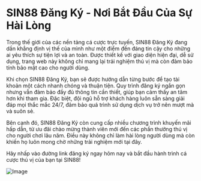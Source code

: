 # SIN88 Đăng Ký - Nơi Bắt Đầu Của Sự Hài Lòng

Trong thế giới của các nền tảng cá cược trực tuyến, SIN88 Đăng Ký đang dần khẳng định vị thế của mình như một điểm đến đáng tin cậy cho những ai yêu thích sự tiện lợi và an toàn. Được thiết kế với giao diện hiện đại, dễ sử dụng, trang web này không chỉ mang lại trải nghiệm thú vị mà còn đảm bảo tính bảo mật cao cho người dùng.

Khi chọn SIN88 Đăng Ký, bạn sẽ được hướng dẫn từng bước để tạo tài khoản một cách nhanh chóng và thuận tiện. Quy trình đăng ký ngắn gọn nhưng vẫn đảm bảo đầy đủ thông tin cần thiết, giúp bạn cảm thấy an tâm hơn khi tham gia. Đặc biệt, đội ngũ hỗ trợ khách hàng luôn sẵn sàng giải đáp mọi thắc mắc 24/7, đảm bảo quá trình sử dụng dịch vụ trở nên mượt mà và suôn sẻ.

Bên cạnh đó, SIN88 Đăng Ký còn cung cấp nhiều chương trình khuyến mãi hấp dẫn, từ ưu đãi chào mừng thành viên mới đến các phần thưởng thú vị cho người chơi lâu năm. Điều này không chỉ làm hài lòng người dùng mà còn khiến họ luôn mong chờ những trải nghiệm mới tại đây.

Hãy nhấp vào đường link đăng ký ngay hôm nay và bắt đầu hành trình cá cược thú vị của bạn tại SIN88! 

![Image](https://github.com/user-attachments/assets/bd51ea9f-0666-407b-a7a7-98ead6de688c)